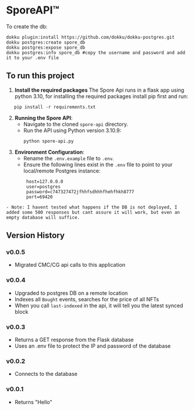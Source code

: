 # SporeAPI™

To create the db:

```
dokku plugin:install https://github.com/dokku/dokku-postgres.git
dokku postgres:create spore_db
dokku postgres:expose spore_db
dokku postgres:info spore_db #copy the username and password and add it to your .env file
```

## To run this project

  1. **Install the required packages** The Spore Api runs in a flask app using python 3.10, for installing the required packages install pip first and run:
   ```
      pip install -r requirements.txt
   ```
  2. **Running the Spore API**:
     - Navigate to the cloned `spore-api` directory.
     - Run the API using Python version 3.10.9:
       ```
       python spore-api.py
       ```
  3. **Environment Configuration**:
     - Rename the `.env.example` file to `.env`.
     - Ensure the following lines exist in the `.env` file to point to your local/remote Postgres instance:
       ```
        host=127.0.0.0
        user=postgres
        password=c747327472jfhhfsdhhhfhehfhkh8777
        port=69420
       ```
    - Note: I havent tested what happens if the DB is not deployed, I added some 500 responses but cant assure it will work, but even an empty database will suffice.
## Version History

### v0.0.5
- Migrated CMC/CG api calls to this application
### v0.0.4
- Upgraded to postgres DB on a remote location
- Indexes all `Bought` events, searches for the price of all NFTs
- When you call `last-indexed` in the api, it will tell you the latest synced block 

### v0.0.3
- Returns a GET response from the Flask database
- Uses an .env file to protect the IP and password of the database

### v0.0.2
- Connects to the database

### v0.0.1
- Returns "Hello"